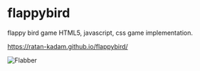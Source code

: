 # flappybird
flappy bird game HTML5, javascript, css game implementation.

https://ratan-kadam.github.io/flappybird/

![Flabber](https://user-images.githubusercontent.com/8684384/85217783-5c01a500-b362-11ea-906e-57b580b644b7.gif)
